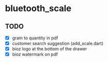 # bluetooth_scale

## TODO
- [x] gram to quantity in pdf
- [x] customer search suggestion (add_scale.dart)
- [x] bioz logo at the bottom of the drawer
- [x] bioz watermark on pdf
